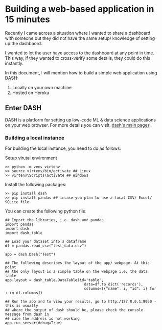 # Building a web-based application in 15 minutes 

Recently I came across a situation where I wanted to share a dashboard with 
someone but they did not have the same setup/ knowledge of setting up the
dashbaord. 

I wanted to let the user have access to the dashboard at any point in time. 
This way, if they wanted to cross-verify some details, they could do this 
instantly. 

In this document, I will mention how to build a simple web application
using DASH:   
1. Locally on your own machine 
2. Hosted on Heroku

## Enter DASH

DASH is a platform for setting up low-code ML & data science applications 
on your web browser. For more details you can visit: [dash's main pages](https://dash.plotly.com/introduction)



### Building a local instance 

For building the local instance, you need to do as follows:   

Setup virutal environment 
```(console)
>> python -m venv virtenv  
>> source virtenv/bin/activate ## Linux   
>> virtenv\Scripts\activate ## Windows   
```

Install the following packages: 
```(console)
>> pip install dash 
>> pip install pandas ## incase you plan to use a local CSV/ Excel/ SQLite file
``` 

You can create the following python file:
```(python) 
## Import the libraries, i.e. dash and pandas
import pandas
import dash 
import dash_table 

## Load your dataset into a dataframe
df = pandas.read_csv("test_data.csv")

app = dash.Dash("Test") 

## The following describes the layout of the app/ webpage. At this point
## the only layout is a simple table on the webpage i.e. the data table
app.layout = dash_table.DataTable(id='table', 
                                    data=df.to_dict('records'),
                                    columns=[{"name": i, "id": i} for i in df.columns])

## Run the app and to view your results, go to http:/127.0.0.1:8050 - this is usually 
## where the output of dash should be, please check the console message from dash in 
## case the address is not working
app.run_server(debug=True)
```

